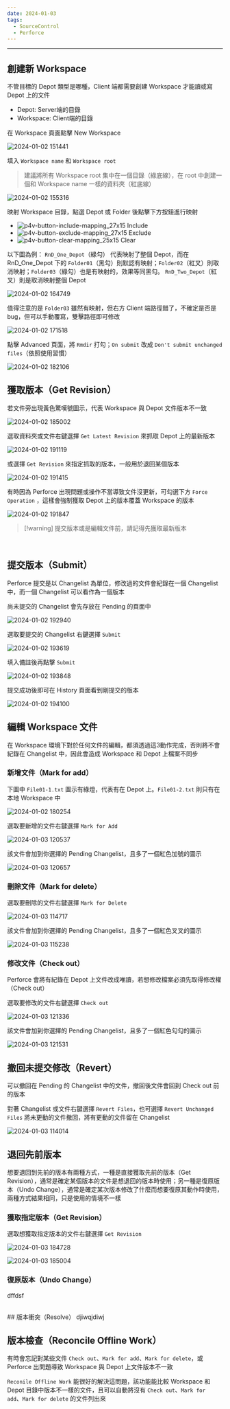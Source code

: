 ```yaml
---
date: 2024-01-03
tags:
  - SourceControl
  - Perforce
---
```

---
## 創建新 Workspace
不管目標的 Depot 類型是哪種，Client 端都需要創建 Workspace 才能讀或寫 Depot 上的文件 
 - Depot: Server端的目錄
 - Workspace: Client端的目錄

在 Workspace 頁面點擊 New Workspace

![2024-01-02 151441](https://raw.githubusercontent.com/agin0634/DuriShen_DevNote/main/Archives/Images/2024-01-02%20151441.png)

填入 `Workspace name` 和 `Workspace root`
> 建議將所有 Workspace root 集中在一個目錄（綠底線），在 root 中創建一個和 Workspace name 一樣的資料夾（紅底線）


![2024-01-02 155316](https://raw.githubusercontent.com/agin0634/DuriShen_DevNote/main/Archives/Images/2024-01-02%20155316.png)

映射 Workspace 目錄，點選 Depot 或 Folder 後點擊下方按鈕進行映射
- ![p4v-button-include-mapping_27x15](https://raw.githubusercontent.com/agin0634/DuriShen_DevNote/main/Archives/Images/p4v-button-include-mapping_27x15.webp) Include
- ![p4v-button-exclude-mapping_27x15](https://raw.githubusercontent.com/agin0634/DuriShen_DevNote/main/Archives/Images/p4v-button-exclude-mapping_27x15.webp) Exclude
- ![p4v-button-clear-mapping_25x15](https://raw.githubusercontent.com/agin0634/DuriShen_DevNote/main/Archives/Images/p4v-button-clear-mapping_25x15.webp) Clear

以下圖為例：
`RnD_One_Depot`（綠勾） 代表映射了整個 Depot，而在 RnD_One_Depot 下的 `Folder01`（黑勾）則默認有映射；`Folder02`（紅叉）則取消映射；`Folder03`（綠勾）也是有映射的，效果等同黑勾。
`RnD_Two_Depot`（紅叉）則是取消映射整個 Depot

![2024-01-02 164749](https://raw.githubusercontent.com/agin0634/DuriShen_DevNote/main/Archives/Images/2024-01-02%20164749.png)

值得注意的是 `Folder03` 雖然有映射，但右方 Client 端路徑錯了，不確定是否是 bug，但可以手動覆寫，雙擊路徑即可修改

![2024-01-02 171518](https://raw.githubusercontent.com/agin0634/DuriShen_DevNote/main/Archives/Images/2024-01-02%20171518.png)

點擊 Advanced 頁面，將 `Rmdir` 打勾；`On submit` 改成 `Don't submit unchanged files`（依照使用習慣）

![2024-01-02 182106](https://raw.githubusercontent.com/agin0634/DuriShen_DevNote/main/Archives/Images/2024-01-02%20182106.png)
<br>

## 獲取版本（Get Revision）
若文件旁出現黃色驚嘆號圖示，代表 Workspace 與 Depot 文件版本不一致

![2024-01-02 185002](https://raw.githubusercontent.com/agin0634/DuriShen_DevNote/main/Archives/Images/2024-01-02%20185002.png)

選取資料夾或文件右鍵選擇 `Get Latest Revision` 來抓取 Depot 上的最新版本

![2024-01-02 191119](https://raw.githubusercontent.com/agin0634/DuriShen_DevNote/main/Archives/Images/2024-01-02%20191119.png)

或選擇 `Get Revision` 來指定抓取的版本，一般用於退回某個版本

![2024-01-02 191415](https://raw.githubusercontent.com/agin0634/DuriShen_DevNote/main/Archives/Images/2024-01-02%20191415.png)

有時因為 Perforce 出現問題或操作不當導致文件沒更新，可勾選下方 `Force Operation` ，這樣會強制獲取 Depot 上的版本覆蓋 Workspace 的版本

![2024-01-02 191847](https://raw.githubusercontent.com/agin0634/DuriShen_DevNote/main/Archives/Images/2024-01-02%20191847.png)

> [!warning] 提交版本或是編輯文件前，請記得先獲取最新版本

<br>

## 提交版本（Submit）
Perforce 提交是以 Changelist 為單位，修改過的文件會紀錄在一個 Changelist 中，而一個 Changelist 可以看作為一個版本

尚未提交的 Changelist 會先存放在 Pending 的頁面中

![2024-01-02 192940](https://raw.githubusercontent.com/agin0634/DuriShen_DevNote/main/Archives/Images/2024-01-02%20192940.png)

選取要提交的 Changelist 右鍵選擇 `Submit`

![2024-01-02 193619](https://raw.githubusercontent.com/agin0634/DuriShen_DevNote/main/Archives/Images/2024-01-02%20193619.png)

填入備註後再點擊 `Submit`

![2024-01-02 193848](https://raw.githubusercontent.com/agin0634/DuriShen_DevNote/main/Archives/Images/2024-01-02%20193848.png)

提交成功後即可在 History 頁面看到剛提交的版本

![2024-01-02 194100](https://raw.githubusercontent.com/agin0634/DuriShen_DevNote/main/Archives/Images/2024-01-02%20194100.png)
<br>

## 編輯 Workspace 文件
在 Workspace 環境下對於任何文件的編輯，都須透過這3動作完成，否則將不會紀錄在 Changelist 中，因此會造成 Workspace 和 Depot 上檔案不同步
### 新增文件（Mark for add）

下圖中 `File01-1.txt` 圖示有綠燈，代表有在 Depot 上。`File01-2.txt` 則只有在本地 Workspace 中

![2024-01-02 180254](https://raw.githubusercontent.com/agin0634/DuriShen_DevNote/main/Archives/Images/2024-01-02%20180254.png)

選取要新增的文件右鍵選擇 `Mark for Add`

![2024-01-03 120537](https://raw.githubusercontent.com/agin0634/DuriShen_DevNote/main/Archives/Images/2024-01-03%20120537.png)

該文件會加到你選擇的 Pending Changelist，且多了一個紅色加號的圖示

![2024-01-03 120657](https://raw.githubusercontent.com/agin0634/DuriShen_DevNote/main/Archives/Images/2024-01-03%20120657.png)
### 刪除文件（Mark for delete）
選取要刪除的文件右鍵選擇 `Mark for Delete`

![2024-01-03 114717](https://raw.githubusercontent.com/agin0634/DuriShen_DevNote/main/Archives/Images/2024-01-03%20114717.png)

該文件會加到你選擇的 Pending Changelist，且多了一個紅色叉叉的圖示

![2024-01-03 115238](https://raw.githubusercontent.com/agin0634/DuriShen_DevNote/main/Archives/Images/2024-01-03%20115238.png)
### 修改文件（Check out）
Perforce 會將有紀錄在 Depot 上文件改成唯讀，若想修改檔案必須先取得修改權（Check out）

選取要修改的文件右鍵選擇 `Check out`

![2024-01-03 121336](https://raw.githubusercontent.com/agin0634/DuriShen_DevNote/main/Archives/Images/2024-01-03%20121336.png)

該文件會加到你選擇的 Pending Changelist，且多了一個紅色勾勾的圖示

![2024-01-03 121531](https://raw.githubusercontent.com/agin0634/DuriShen_DevNote/main/Archives/Images/2024-01-03%20121531.png)
<br>
## 撤回未提交修改（Revert）
可以撤回在 Pending 的 Changelist 中的文件，撤回後文件會回到 Check out 前的版本

對著 Changelist 或文件右鍵選擇 `Revert Files`，也可選擇 `Revert Unchanged Files` 將未更動的文件撤回，將有更動的文件留在 Changelist

![2024-01-03 114014](https://raw.githubusercontent.com/agin0634/DuriShen_DevNote/main/Archives/Images/2024-01-03%20114014.png)
<br>
## 退回先前版本
想要退回到先前的版本有兩種方式，一種是直接獲取先前的版本（Get Revision），通常是確定某個版本的文件是想退回的版本時使用；另一種是復原版本（Undo Change），通常是確定某次版本修改了什麼而想要復原其動作時使用，兩種方式結果相同，只是使用的情境不一樣
### 獲取指定版本（Get Revision）
選取想獲取指定版本的文件右鍵選擇 `Get Revision`

![2024-01-03 184728](https://raw.githubusercontent.com/agin0634/DuriShen_DevNote/main/Archives/Images/2024-01-03%20184728.png)


![2024-01-03 185004](https://raw.githubusercontent.com/agin0634/DuriShen_DevNote/main/Archives/Images/2024-01-03%20185004.png)
### 復原版本（Undo Change）
dffdsf

<br>
## 版本衝突（Resolve）
djiwqjdiwj

<br>

## 版本檢查（Reconcile Offline Work）
有時會忘記對某些文件 `Check out`、`Mark for add`、`Mark for delete`，或 Perforce 出問題導致 Workspace 與 Depot 上文件版本不一致

`Reconile Offline Work` 能很好的解決這問題，該功能能比較 Workspace 和 Depot 目錄中版本不一樣的文件，且可以自動將沒有 `Check out`、`Mark for add`、`Mark for delete` 的文件列出來